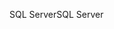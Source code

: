 <span data-ttu-id="acea3-101">SQL Server</span><span class="sxs-lookup"><span data-stu-id="acea3-101">SQL Server</span></span>